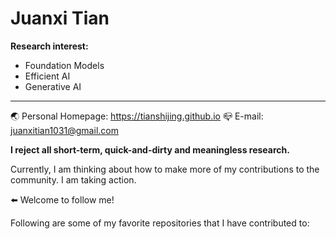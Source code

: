 # Juanxi Tian

**Research interest:**
- Foundation Models
- Efficient AI
- Generative AI

---

🌏 Personal Homepage: https://tianshijing.github.io
📪 E-mail: juanxitian1031@gmail.com 

**I reject all short-term, quick-and-dirty and meaningless research.**

Currently, I am thinking about how to make more of my contributions to the community. I am taking action.

⬅️ Welcome to follow me!

Following are some of my favorite repositories that I have contributed to:


